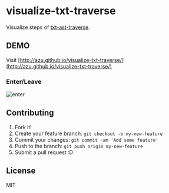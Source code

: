 # visualize-txt-traverse

Visualize steps of [txt-ast-traverse](https://github.com/azu/txt-ast-traverse "azu/txt-ast-traverse").

## DEMO

Visit [http://azu.github.io/visualize-txt-traverse/](http://azu.github.io/visualize-txt-traverse/)

### Enter/Leave

![enter](http://gyazo.com/32dde137f7453811593fefdc4258966c.gif)

## Contributing

1. Fork it!
2. Create your feature branch: `git checkout -b my-new-feature`
3. Commit your changes: `git commit -am 'Add some feature'`
4. Push to the branch: `git push origin my-new-feature`
5. Submit a pull request :D

## License

MIT
